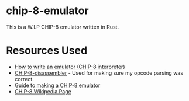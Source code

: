 # chip-8-emulator
This is a W.I.P CHIP-8 emulator written in Rust. 

# Resources Used

-   [How to write an emulator (CHIP-8 interpreter)](http://www.multigesture.net/articles/how-to-write-an-emulator-chip-8-interpreter/)
-   [CHIP-8-disassembler](https://github.com/ericwoude/CHIP-8-disassembler) - Used for making sure my opcode parsing was correct.
-   [Guide to making a CHIP-8 emulator](https://tobiasvl.github.io/blog/write-a-chip-8-emulator/)
-   [CHIP-8 Wikipedia Page](https://en.wikipedia.org/wiki/CHIP-8)
